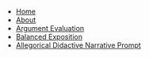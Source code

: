 <!-- _includes/navigation.html -->
<link rel="stylesheet" type="text/css" href="{{ site.baseurl }}/assets/css/custom.css">
<nav>
  <ul>
    <li><a href="{{ site.baseurl }}/" {% if page.url == "/" %}class="active"{% endif %}>Home</a></li>
    <li><a href="{{ site.baseurl }}/about" {% if page.url == "/about/" %}class="active"{% endif %}>About</a></li>
    <li><a href="{{ site.baseurl }}/llm/argumentevaluation" {% if page.url == "/llm/argumentevaluation/" %}class="active"{% endif %}>Argument Evaluation</a></li>
    <li><a href="{{ site.baseurl }}/llm/balanced_exposition" {% if page.url == "/llm/balanced_exposition/" %}class="active"{% endif %}>Balanced Exposition</a></li>
    <li><a href="{{ site.baseurl }}/llm/allegory" {% if page.url == "/llm/allegory/" %}class="active"{% endif %}>Allegorical Didactive Narrative Prompt</a></li>
  </ul>
</nav>

